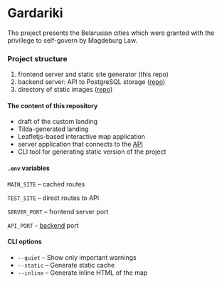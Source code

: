 # Gardariki
The project presents the Belarusian cities which were granted with the privillege to self-govern by Magdeburg Law.

### Project structure
1. frontend server and static site generator (this repo)
2. backend server: API to PostgreSQL storage ([repo](https://github.com/yaskevich/gardariki-strapi))
3. directory of static images ([repo](https://github.com/yaskevich/gardariki-data))

#### The content of this repository
- draft of the custom landing
- Tilda-generated landing
- Leafletjs-based interactive map application
- server application that connects to the [API](https://github.com/yaskevich/gardariki-strapi)
- CLI tool for generating static version of the project


#### `.env` variables

`MAIN_SITE` &ndash; cached routes

`TEST_SITE` &ndash; direct routes to API

`SERVER_PORT` &ndash; frontend server port

`API_PORT` &ndash; [backend](https://github.com/yaskevich/gardariki-strapi) port

#### CLI options
- `--quiet` &ndash; Show only important warnings
- `--static` &ndash; Generate static cache
- `--inline` &ndash; Generate inline HTML of the map
